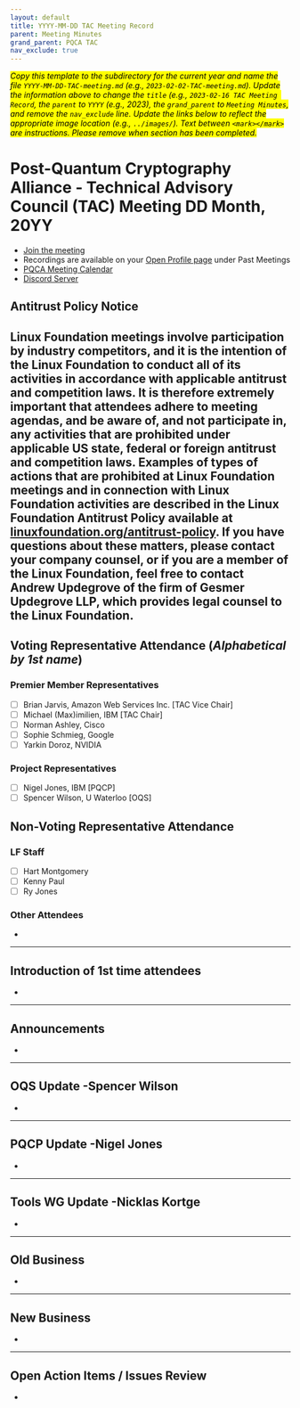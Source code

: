 ```yaml
---
layout: default
title: YYYY-MM-DD TAC Meeting Record
parent: Meeting Minutes
grand_parent: PQCA TAC
nav_exclude: true
---
```

<mark>_Copy this template to the subdirectory for the current year and name the file `YYYY-MM-DD-TAC-meeting.md` (e.g., `2023-02-02-TAC-meeting.md`). Update the information above to change the `title` (e.g., `2023-02-16 TAC Meeting Record`, the `parent` to `YYYY` (e.g., 2023), the `grand_parent` to `Meeting Minutes`, and remove the `nav_exclude` line. Update the links below to reflect the appropriate image location (e.g., `../images/`). Text between `<mark></mark>` are instructions. Please remove when section has been completed._
</mark>

# Post-Quantum Cryptography Alliance - Technical Advisory Council (TAC) Meeting DD Month, 20YY
* [Join the meeting](https://zoom-lfx.platform.linuxfoundation.org/meeting/98559442147?password=5e9d28b7-97d4-4628-9087-5f359dbf3d80)
* Recordings are available on your [Open Profile page](https://openprofile.dev/my-meetings) under Past Meetings
* [PQCA Meeting Calendar](https://pqca.org/calendar/)
* [Discord Server](https://discord.gg/pqca)

## Antitrust Policy Notice
Linux Foundation meetings involve participation by industry competitors, and it is the intention of the Linux Foundation to conduct all of its activities in accordance with applicable antitrust and competition laws. It is therefore extremely important that attendees adhere to meeting agendas, and be aware of, and not participate in, any activities that are prohibited under applicable US state, federal or foreign antitrust and competition laws.
Examples of types of actions that are prohibited at Linux Foundation meetings and in connection with Linux Foundation activities are described in the Linux Foundation Antitrust Policy available at [linuxfoundation.org/antitrust-policy](linuxfoundation.org/antitrust-policy). If you have questions about these matters, please contact your company counsel, or if you are a member of the Linux Foundation, feel free to contact Andrew Updegrove of the firm of Gesmer Updegrove LLP, which provides legal counsel to the Linux Foundation.
---
## Voting Representative Attendance (_Alphabetical by 1st name_)
### Premier Member Representatives
* [ ] Brian Jarvis, Amazon Web Services Inc. [TAC Vice Chair]
* [ ] Michael (Max)imilien, IBM [TAC Chair]
* [ ] Norman Ashley, Cisco
* [ ] Sophie Schmieg, Google
* [ ] Yarkin Doroz, NVIDIA

 ### Project Representatives
* [ ] Nigel Jones, IBM [PQCP]
* [ ] Spencer Wilson, U Waterloo [OQS]

## Non-Voting Representative Attendance
### LF Staff 
* [ ] Hart Montgomery
* [ ] Kenny Paul
* [ ] Ry Jones
### Other Attendees
* 

---
## Introduction of 1st time attendees
* 

---
## Announcements
* 

---
## OQS Update -Spencer Wilson
* 

---
## PQCP Update -Nigel Jones
* 

---
## Tools WG Update -Nicklas Kortge
*

---
## Old Business
*

---
## New Business
* 

---
## Open Action Items / Issues Review
*
